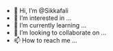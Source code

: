 - 👋 Hi, I’m @Sikkafali
- 👀 I’m interested in ...
- 🌱 I’m currently learning ...
- 💞️ I’m looking to collaborate on ...
- 📫 How to reach me ...

<!---
Sikkafali/Sikkafali is a ✨ special ✨ repository because its `README.md` (this file) appears on your GitHub profile.
You can click the Preview link to take a look at your changes.
--->
